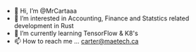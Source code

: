 - 👋 Hi, I’m @MrCartaaa
- 👀 I’m interested in Accounting, Finance and Statstics related development in Rust
- 🌱 I’m currently learning TensorFlow & K8's
- 📫 How to reach me ...
  carter@maetech.ca

<!---
MrCartaaa/MrCartaaa is a ✨ special ✨ repository because its `README.md` (this file) appears on your GitHub profile.
You can click the Preview link to take a look at your changes.
--->
